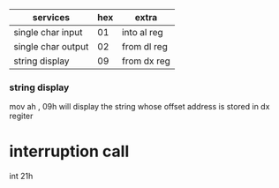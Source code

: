 

|services|hex|extra|
|---|---|---|
|single char input|01|into al reg|
|single char output|02|from dl reg|
|string display|09|from dx reg|

### string display
mov ah , 09h
will display the string whose offset address is stored in dx regiter
# interruption call
int 21h
